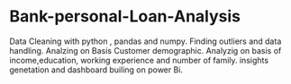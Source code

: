 # Bank-personal-Loan-Analysis
Data Cleaning with python , pandas and numpy.
Finding outliers and data handling.
Analzing on Basis Customer demographic.
Analyzig on basis of income,education, working experience and number of family.
insights genetation and dashboard builing on power Bi.
